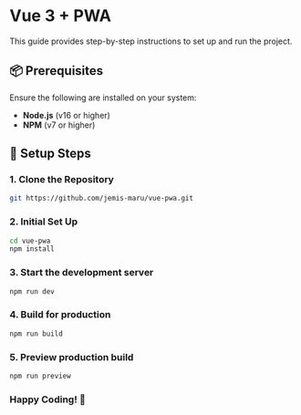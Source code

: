 # Vue 3 + PWA

This guide provides step-by-step instructions to set up and run the project.

## 📦 **Prerequisites**

Ensure the following are installed on your system:

- **Node.js** (v16 or higher)
- **NPM** (v7 or higher)

## 🚀 **Setup Steps**

### 1. Clone the Repository

```bash
git https://github.com/jemis-maru/vue-pwa.git
```

### 2. Initial Set Up

```bash
cd vue-pwa
npm install
```

### 3. Start the development server

```bash
npm run dev
```

### 4. Build for production

```bash
npm run build
```

### 5. Preview production build

```bash
npm run preview
```

### Happy Coding! 🚀
